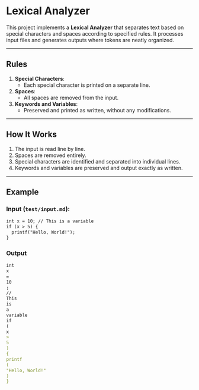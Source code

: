 # Lexical Analyzer

This project implements a **Lexical Analyzer** that separates text based on special characters and spaces according to specified rules. It processes input files and generates outputs where tokens are neatly organized.

---

## Rules
1. **Special Characters**:  
   - Each special character is printed on a separate line.
2. **Spaces**:  
   - All spaces are removed from the input.
3. **Keywords and Variables**:  
   - Preserved and printed as written, without any modifications.

---

## How It Works
1. The input is read line by line.
2. Spaces are removed entirely.
3. Special characters are identified and separated into individual lines.
4. Keywords and variables are preserved and output exactly as written.

---

## Example

### Input (`test/input.md`):
   ```markdown
   int x = 10; // This is a variable
   if (x > 5) {
     printf("Hello, World!");
   }
```
### Output
```markdown
int
x
=
10
;
//
This
is
a
variable
if
(
x
>
5
)
{
printf
(
"Hello, World!"
)
}


